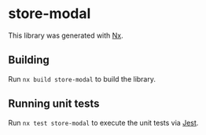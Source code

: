 # store-modal

This library was generated with [Nx](https://nx.dev).

## Building

Run `nx build store-modal` to build the library.

## Running unit tests

Run `nx test store-modal` to execute the unit tests via [Jest](https://jestjs.io).
